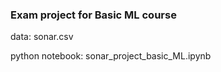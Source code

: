 ### Exam project for Basic ML course

data: sonar.csv

python notebook: sonar_project_basic_ML.ipynb
